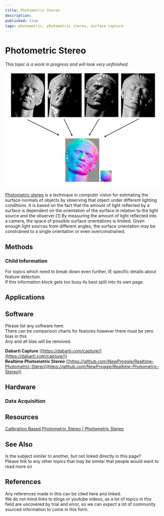 ```yaml
---
title: Photometric Stereo
description: 
published: true
tags: photometric, photometric stereo, surface capture
---
```


# Photometric Stereo

*This topic is a work in progress and will look very unfinished.*

![Example image - photometric stereo](photometric_stereo.png)

[Photometric stereo](https://en.wikipedia.org/wiki/Photometric_stereo) is a technique in computer vision for estimating the surface normals of objects by observing that object under different lighting conditions. It is based on the fact that the amount of light reflected by a surface is dependent on the orientation of the surface in relation to the light source and the observer.[1] By measuring the amount of light reflected into a camera, the space of possible surface orientations is limited. Given enough light sources from different angles, the surface orientation may be constrained to a single orientation or even overconstrained.  

## Methods

### Child Information

For topics which need to break down  even further, IE specific details about feature detection.  
If this information block gets too busy its best split into its own page.

## Applications

## Software

Please list any software here.  
There can be comparison charts for features however there must be zero bias in this  
Any and all bias will be removed.

**Dabarti Capture** ([https://dabarti.com/capture/](https://dabarti.com/capture/))   
**Realtime Photometric Stereo** ([https://github.com/NewProggie/Realtime-Photometric-Stereo](https://github.com/NewProggie/Realtime-Photometric-Stereo))

## Hardware

### Data Acquisition

## Resources

[Calibration Based Photometric Stereo | Photometric Stereo](https://www.youtube.com/watch?v=os42t1Jb9IA)

## See Also

Is the subject similar to another, but not linked directly in this page?  
Please link to any other topics that may be similar that people would want to read more on

## References

Any references made in this can be cited here and linked.  
We do not mind links to blogs or youtube videos, as a lot of topics in this field are uncovered by trial and error, so we can expect a lot of community sourced information to come in this form.